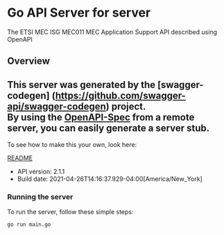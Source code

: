 # Go API Server for server

The ETSI MEC ISG MEC011 MEC Application Support API described using OpenAPI

## Overview
This server was generated by the [swagger-codegen]
(https://github.com/swagger-api/swagger-codegen) project.  
By using the [OpenAPI-Spec](https://github.com/OAI/OpenAPI-Specification) from a remote server, you can easily generate a server stub.  
-

To see how to make this your own, look here:

[README](https://github.com/swagger-api/swagger-codegen/blob/master/README.md)

- API version: 2.1.1
- Build date: 2021-04-26T14:16:37.929-04:00[America/New_York]


### Running the server
To run the server, follow these simple steps:

```
go run main.go
```


